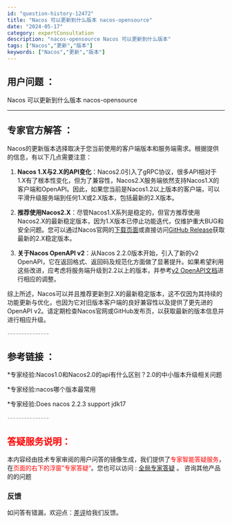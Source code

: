 ```yaml
---
id: "question-history-12472"
title: "Nacos 可以更新到什么版本 nacos-opensource"
date: "2024-05-17"
category: expertConsultation
description: "nacos-opensource Nacos 可以更新到什么版本"
tags: ["Nacos","更新","版本"]
keywords: ["Nacos","更新","版本"]
---
```


## 用户问题 ： 
 Nacos 可以更新到什么版本 nacos-opensource 

---------------
## 专家官方解答 ：

Nacos的更新版本选择取决于您当前使用的客户端版本和服务端需求。根据提供的信息，有以下几点需要注意：

1. **Nacos 1.X与2.X的API变化**：Nacos2.0引入了gRPC协议，很多API相对于1.X有了根本性变化，但为了兼容性，Nacos2.X服务端依然支持Nacos1.X的客户端和OpenAPI。因此，如果您当前是Nacos1.2以上版本的客户端，可以平滑升级服务端到任何1.X或2.X版本，包括最新的2.X版本。

2. **推荐使用Nacos2.X**：尽管Nacos1.X系列是稳定的，但官方推荐使用Nacos2.X的最新稳定版本，因为1.X版本已停止功能迭代，仅维护重大BUG和安全问题。您可以通过Nacos官网的[下载页面](https://nacos.io/download/nacos-server/)或直接访问[GitHub Release](https://github.com/alibaba/nacos/releases)获取最新的2.X稳定版本。

3. **关于Nacos OpenAPI v2**：从Nacos 2.2.0版本开始，引入了新的v2 OpenAPI，它在返回格式、返回码及规范化方面做了显著提升。如果希望利用这些改进，应考虑将服务端升级到2.2以上的版本，并参考[v2 OpenAPI文档](https://nacos.io/docs/latest/guide/user/open-api/)进行相应的调整。

综上所述，Nacos可以并且推荐更新到2.X的最新稳定版本，这不仅因为其持续的功能更新与优化，也因为它对旧版本客户端的良好兼容性以及提供了更先进的OpenAPI v2。请定期检查Nacos官网或GitHub发布页，以获取最新的版本信息并进行相应升级。


<font color="#949494">---------------</font> 


## 参考链接 ：

*专家经验:Nacos1.0和Nacos2.0的api有什么区别？2.0的中小版本升级相关问题 
 
 *专家经验:nacos哪个版本最常用 
 
 *专家经验:Does nacos 2.2.3 support jdk17 


 <font color="#949494">---------------</font> 
 


## <font color="#FF0000">答疑服务说明：</font> 

本内容经由技术专家审阅的用户问答的镜像生成，我们提供了<font color="#FF0000">专家智能答疑服务</font>，在<font color="#FF0000">页面的右下的浮窗”专家答疑“</font>。您也可以访问 : [全局专家答疑](https://opensource.alibaba.com/chatBot) 。 咨询其他产品的的问题

### 反馈
如问答有错漏，欢迎点：[差评](https://ai.nacos.io/user/feedbackByEnhancerGradePOJOID?enhancerGradePOJOId=13843)给我们反馈。
